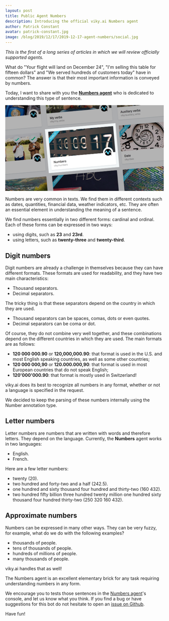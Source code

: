 ```yaml
---
layout: post
title: Public Agent Numbers
description: Introducing the official viky.ai Numbers agent
author: Patrick Constant
avatar: patrick-constant.jpg
image: /blog/2019/12/17/2019-12-17-agent-numbers/social.jpg
---
```


_This is the first of a long series of articles in which we will review officially supported agents._

What do "Your flight will land on December 24", "I'm selling this table for fifteen dollars" and "We served hundreds of customers today" have in common? The answer is that their most important information is conveyed by numbers.

Today, I want to share with you the **[Numbers agent](https://www.viky.ai/agents/viky/numbers)**  who is dedicated to understanding this type of sentence.

<!--keep reading-->

![Illustration of the Numbers agent](agent_numbers.jpg "The Numbers agent")

Numbers are very common in texts. We find them in different contexts such as dates, quantities, financial data, weather indicators, etc. They are often an essential element in understanding the meaning of a sentence.

We find numbers essentially in two different forms: cardinal and ordinal. Each of these forms can be expressed in two ways:

* using digits, such as **23** and **23rd**.
* using letters, such as **twenty-three** and **twenty-third**.

## Digit numbers

Digit numbers are already a challenge in themselves because they can have different formats. These formats are used for readability, and they have two main characteristics:

* Thousand separators.
* Decimal separators.

The tricky thing is that these separators depend on the country in which they are used.

* Thousand separators can be spaces, comas, dots or even quotes.
* Decimal separators can be coma or dot.

Of course, they do not combine very well together, and these combinations depend on the different countries in which they are used. The main formats are as follows:

* **120 000 000.90** or **120,000,000.90**: that format is used in the U.S. and most English speaking countries, as well as some other countries;
* **120 000 000,90** or **120.000.000,90**: that format is used in most European countries that do not speak English;
* **120'000'000.90**: that format is mostly used in Switzerland!

viky.ai does its best to recognize all numbers in any format, whether or not a language is specified in the request.

We decided to keep the parsing of these numbers internally using the Number annotation type.

## Letter numbers

Letter numbers are numbers that are written with words and therefore letters. They depend on the language. Currently, the **Numbers** agent works in two languages:

* English.
* French.

Here are a few letter numbers:

* twenty (20).
* two hundred and forty-two and a half (242.5).
* one hundred and sixty thousand four hundred and thirty-two (160 432).
* two hundred fifty billion three hundred twenty million one hundred sixty thousand four hundred thirty-two (250 320 160 432).

## Approximate numbers

Numbers can be expressed in many other ways. They can be very fuzzy, for example, what do we do with the following examples?

* thousands of people.
* tens of thousands of people.
* hundreds of millions of people.
* many thousands of people.

viky.ai handles that as well!

The Numbers agent is an excellent elementary brick for any task requiring understanding numbers in any form.

We encourage you to tests those sentences in the [Numbers agent](https://www.viky.ai/agents/viky/numbers)'s console, and let us know what you think. If you find a bug or have suggestions for this bot do not hesitate to open an [issue on Github](https://github.com/viky-ai/viky-ai/issues/new?labels=Agent+issue&template=3-agent-issue.md).

Have fun!
